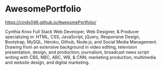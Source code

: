 # AwesomePortfolio


https://cindy046.github.io/AwesomePortfolio/

Cynthia Knox
Full Stack Web Developer, Web Designer, & Producer specializing in: HTML, CSS, JavaScript, jQuery, Responsive Design, Bootstrap, MySQL, Heroku, Github, Node.js, and Social Media Management. Drawing from an extensive background in video editing, television presentation, design, and production; journalism, broadcast news script writing with CBS, NBC, ABC, WB, & CNN; marketing production, multimedia and website design, and digital marketing.

